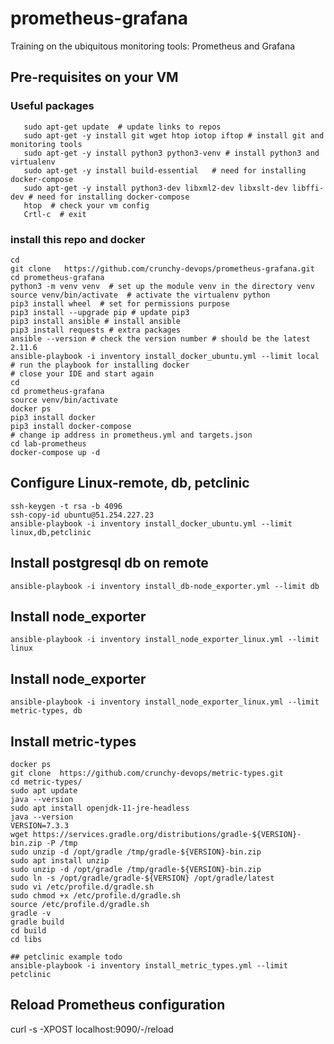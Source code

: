 # prometheus-grafana
Training on the ubiquitous monitoring tools: Prometheus and Grafana

## Pre-requisites on your VM
### Useful packages
```shell
   sudo apt-get update  # update links to repos
   sudo apt-get -y install git wget htop iotop iftop # install git and monitoring tools
   sudo apt-get -y install python3 python3-venv # install python3 and virtualenv
   sudo apt-get -y install build-essential   # need for installing docker-compose
   sudo apt-get -y install python3-dev libxml2-dev libxslt-dev libffi-dev # need for installing docker-compose
   htop  # check your vm config
   Crtl-c  # exit 
``` 
### install this repo and docker
```shell script
cd 
git clone   https://github.com/crunchy-devops/prometheus-grafana.git 
cd prometheus-grafana
python3 -m venv venv  # set up the module venv in the directory venv
source venv/bin/activate  # activate the virtualenv python
pip3 install wheel  # set for permissions purpose
pip3 install --upgrade pip # update pip3
pip3 install ansible # install ansible 
pip3 install requests # extra packages
ansible --version # check the version number # should be the latest 2.11.6
ansible-playbook -i inventory install_docker_ubuntu.yml --limit local  # run the playbook for installing docker
# close your IDE and start again 
cd
cd prometheus-grafana
source venv/bin/activate
docker ps 
pip3 install docker 
pip3 install docker-compose
# change ip address in prometheus.yml and targets.json 
cd lab-prometheus
docker-compose up -d 
```

## Configure Linux-remote, db, petclinic
```shell
ssh-keygen -t rsa -b 4096
ssh-copy-id ubuntu@51.254.227.23
ansible-playbook -i inventory install_docker_ubuntu.yml --limit linux,db,petclinic 
```
## Install postgresql db on remote
```shell
ansible-playbook -i inventory install_db-node_exporter.yml --limit db 
```
## Install node_exporter
```shell
ansible-playbook -i inventory install_node_exporter_linux.yml --limit linux 
```
## Install node_exporter
```shell
ansible-playbook -i inventory install_node_exporter_linux.yml --limit metric-types, db
```

## Install metric-types
```shell
docker ps
git clone  https://github.com/crunchy-devops/metric-types.git 
cd metric-types/
sudo apt update
java --version
sudo apt install openjdk-11-jre-headless
java --version
VERSION=7.3.3
wget https://services.gradle.org/distributions/gradle-${VERSION}-bin.zip -P /tmp
sudo unzip -d /opt/gradle /tmp/gradle-${VERSION}-bin.zip
sudo apt install unzip
sudo unzip -d /opt/gradle /tmp/gradle-${VERSION}-bin.zip
sudo ln -s /opt/gradle/gradle-${VERSION} /opt/gradle/latest
sudo vi /etc/profile.d/gradle.sh
sudo chmod +x /etc/profile.d/gradle.sh
source /etc/profile.d/gradle.sh
gradle -v
gradle build
cd build
cd libs

## petclinic example todo
ansible-playbook -i inventory install_metric_types.yml --limit petclinic 
```

## Reload Prometheus configuration 
curl -s -XPOST localhost:9090/-/reload